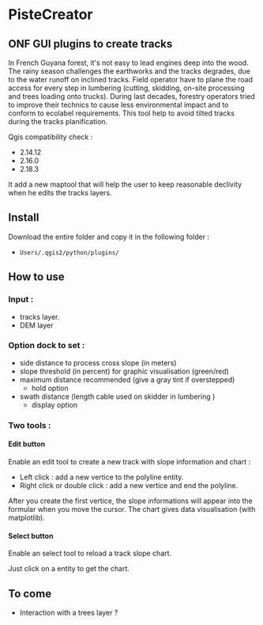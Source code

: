 # PisteCreator
## ONF GUI plugins to create tracks

In French Guyana forest, it's not easy to lead engines deep into the wood. The rainy season challenges the earthworks and the tracks degrades, due to the water runoff on inclined tracks. Field operator have to plane the road access for every step in lumbering (cutting, skidding, on-site processing and trees loading onto trucks). During last decades, forestry operators tried to improve their technics to cause less environmental impact and to conform to ecolabel requirements.
This tool help to avoid tilted tracks during the tracks planification.

Qgis compatibility check :
- 2.14.12
- 2.16.0
- 2.18.3

It add a new maptool that will help the user to keep reasonable declivity when he edits the tracks layers.

## Install

Download the entire folder and copy it in the following folder :
  - `Users/.qgis2/python/plugins/`

## How to use

### Input :
- tracks layer.
- DEM layer

### Option dock to set :
- side distance to process cross slope (in meters)
- slope threshold (in percent) for graphic visualisation (green/red)
- maximum distance recommended (give a gray tint if overstepped)
  - hold option
- swath distance (length cable used on skidder in lumbering )
  - display option

### Two tools :

#### Edit button

Enable an edit tool to create a new track with slope information and chart :
- Left click : add a new vertice to the polyline entity.
- Right click or double click : add a new vertice and end the polyline.

After you create the first vertice, the slope informations will appear into the formular when you move the cursor.
The chart gives data visualisation (with matplotlib).

#### Select button

Enable an select tool to reload a track slope chart.

Just click on a entity to get the chart.

## To come
- Interaction with a trees layer ?
